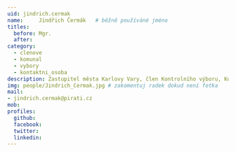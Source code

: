 ```yaml
---
uid: jindrich.cermak
name:     Jindřich Čermák  	# běžně používáné jméno
titles:
  before: Mgr.
  after:
category:
  - clenove
  - komunal
  - vybory
  - kontaktni_osoba
description: Zastupitel města Karlovy Vary, člen Kontrolního výboru, Komise pro otevřenou společnost a nové technologie a Komise pro řešení otázek bezpečnosti kraje v Karlovarským kraji
img: people/Jindrich_Cermak.jpg # zakomentuj radek dokud není fotka
mail:
- jindrich.cermak@pirati.cz
mob:
profiles:
  github:
  facebook:
  twitter:
  linkedin:
---
```



